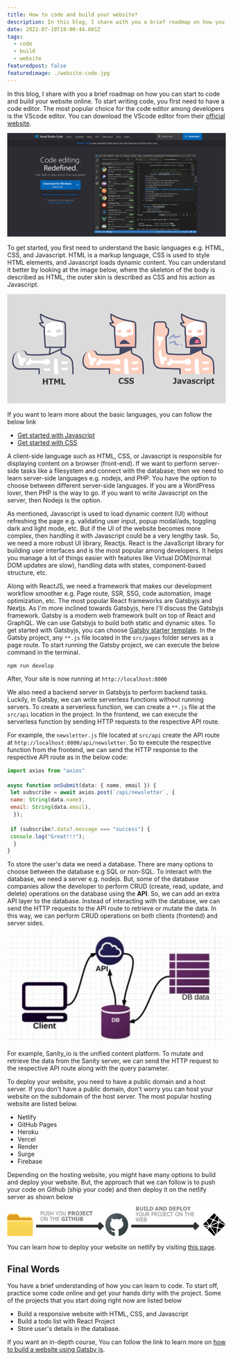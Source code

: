 ```yaml
---
title: How to code and build your website?
description: In this blog, I share with you a brief roadmap on how you can start to code and build your website online.
date: 2022-07-10T19:00:44.601Z
tags:
  - code
  - build
  - website
featuredpost: false
featuredimage: ./website-code.jpg
---
```


In this blog, I share with you a brief roadmap on how you can start to code and build your website online. To start writing code, you first need to have a code editor. The most popular choice for the code editor among developers is the VScode editor. You can download the VScode editor from their [official website](https://code.visualstudio.com).

![VScode](./vs-code.png)

To get started, you first need to understand the basic languages e.g. HTML, CSS, and Javascript. HTML is a markup language, CSS is used to style HTML elements, and Javascript loads dynamic content. You can understand it better by looking at the image below, where the skeleton of the body is described as HTML, the outer skin is described as CSS and his action as Javascript.

![HTML, CSS and Javascript in Visuals](./html-css-javascript.jpg)

If you want to learn more about the basic languages, you can follow the below link

- [Get started with Javascript](https://taimoorsattar.com/blogs/javascript)
- [Get started with CSS](https://taimoorsattar.com/blogs/learn-css)

A client-side language such as HTML, CSS, or Javascript is responsible for displaying content on a browser (front-end). If we want to perform server-side tasks like a filesystem and connect with the database; then we need to learn server-side languages e.g. nodejs, and PHP. You have the option to choose between different server-side languages. If you are a WordPress lover, then PHP is the way to go. If you want to write Javascript on the server, then Nodejs is the option.

As mentioned, Javascript is used to load dynamic content (UI) without refreshing the page e.g. validating user input, popup modal/ads, toggling dark and light mode, etc. But if the UI of the website becomes more complex, then handling it with Javascript could be a very lengthy task. So, we need a more robust UI library, Reactjs. React is the JavaScript library for building user interfaces and is the most popular among developers. It helps you manage a lot of things easier with features like Virtual DOM(normal DOM updates are slow), handling data with states, component-based structure, etc.

Along with ReactJS, we need a framework that makes our development workflow smoother e.g. Page route, SSR, SSG, code automation, image optimization, etc. The most popular React frameworks are Gatsbyjs and Nextjs. As I'm more inclined towards Gatsbyjs, here I'll discuss the Gatsbyjs framework. Gatsby is a modern web framework built on top of React and GraphQL. We can use Gatsbyjs to build both static and dynamic sites. To get started with Gatsbyjs, you can choose [Gatsby starter template](https://github.com/taimoorsattar7/gatsby-starter-template). In the Gatsby project, any `**.js` file located in the `src/pages` folder serves as a page route. To start running the Gatsby project, we can execute the below command in the terminal.

```shell
npm run develop
```

After, Your site is now running at `http://localhost:8000`

We also need a backend server in Gatsbyjs to perform backend tasks. Luckily, in Gatsby, we can write serverless functions without running servers. To create a serverless function, we can create a `**.js` file at the `src/api` location in the project. In the frontend, we can execute the serverless function by sending HTTP requests to the respective API route.

For example, the `newsletter.js` file located at `src/api` create the API route at `http://localhost:8000/api/newsletter`. So to execute the respective function from the frontend, we can send the HTTP response to the respective API route as in the below code:

```js
import axios from "axios"

async function onSubmit(data: { name, email }) {
 let subscribe = await axios.post(`/api/newsletter`, {
 name: String(data.name),
 email: String(data.email),
  });

 if (subscribe?.data?.message === "success") {
 console.log("Great!!!");
  }
}
```

To store the user's data we need a database. There are many options to choose between the database e.g SQL or non-SQL. To interact with the database, we need a server e.g. nodejs. But, some of the database companies allow the developer to perform CRUD (create, read, update, and delete) operations on the database using the **API**. So, we can add an extra API layer to the database. Instead of interacting with the database, we can send the HTTP requests to the API route to retrieve or mutate the data. In this way, we can perform CRUD operations on both clients (frontend) and server sides.

![Database API Layer](./database-api-layer.jpg)

For example, Sanity_io is the unified content platform. To mutate and retrieve the data from the Sanity server, we can send the HTTP request to the respective API route along with the query parameter.

To deploy your website, you need to have a public domain and a host server. If you don't have a public domain, don't worry you can host your website on the subdomain of the host server. The most popular hosting website are listed below.

- Netlify
- GitHub Pages
- Heroku
- Vercel
- Render
- Surge
- Firebase

Depending on the hosting website, you might have many options to build and deploy your website. But, the approach that we can follow is to push your code on Github (ship your code) and then deploy it on the netlify server as shown below

![Deploy code on netlify](./deploy-code-on-netlify.webp)

You can learn how to deploy your website on netlify by visiting [this page](https://taimoorsattar.com/modules/build-a-standout-website/hosting-on-netlify).

## Final Words

You have a brief understanding of how you can learn to code. To start off, practice some code online and get your hands dirty with the project. Some of the projects that you start doing right now are listed below

- Build a responsive website with HTML, CSS, and Javascript
- Build a todo list with React Project
- Store user's details in the database.

If you want an in-depth course, You can follow the link to learn more on [how to build a website using Gatsby js](https://taimoorsattar.com/p/build-standout-website).